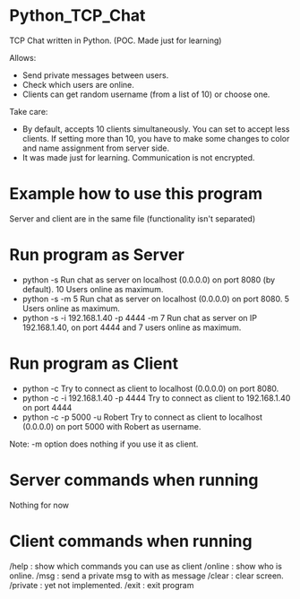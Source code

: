 # Python_TCP_Chat
TCP Chat written in Python. (POC. Made just for learning)

Allows:

* Send private messages between users.
* Check which users are online.
* Clients can get random username (from a list of 10) or choose one.

Take care:

* By default, accepts 10 clients simultaneously. You can set to accept less clients. If setting more than 10, you have to make some changes to color and name assignment from server side.
* It was made just for learning. Communication is not encrypted.

# Example how to use this program

Server and client are in the same file (functionality isn't separated)

# Run program as Server

* python -s
Run chat as server on localhost (0.0.0.0) on port 8080 (by default). 10 Users online as maximum. 
* python -s -m 5
Run chat as server on localhost (0.0.0.0) on port 8080. 5 Users online as maximum.
* python -s  -i 192.168.1.40 -p 4444 -m 7
Run chat as server on IP 192.168.1.40, on port 4444 and 7 users online as maximum.

# Run program as Client

* python -c
Try to connect as client to localhost (0.0.0.0) on port 8080.
* python -c -i 192.168.1.40 -p 4444
Try to connect as client to 192.168.1.40 on port 4444
* python -c -p 5000 -u Robert
Try to connect as client to localhost (0.0.0.0) on port 5000 with Robert as username.

Note: -m option does nothing if you use it as client.

# Server commands when running

Nothing for now

# Client commands when running

/help : show which commands you can use as client
/online : show who is online.
/msg <username> <text> : send a private msg to <username> with <text> as message
/clear : clear screen.
/private <username> : yet not implemented. 
/exit : exit program
 

